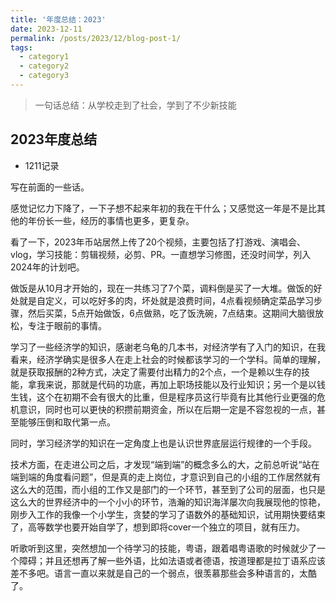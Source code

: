```yaml
---
title: '年度总结：2023'
date: 2023-12-11
permalink: /posts/2023/12/blog-post-1/
tags:
  - category1
  - category2
  - category3
---
```


> 一句话总结：从学校走到了社会，学到了不少新技能

## 2023年度总结

- 1211记录

写在前面的一些话。

感觉记忆力下降了，一下子想不起来年初的我在干什么；又感觉这一年是不是比其他的年份长一些，经历的事情也更多，更复杂。

看了一下，2023年币站居然上传了20个视频，主要包括了打游戏、演唱会、vlog，学习技能：剪辑视频，必剪、PR。一直想学习修图，还没时间学，列入2024年的计划吧。

做饭是从10月才开始的，现在一共练习了7个菜，调料倒是买了一大堆。做饭的好处就是自定义，可以吃好多的肉，坏处就是浪费时间，4点看视频确定菜品学习步骤，然后买菜，5点开始做饭，6点做熟，吃了饭洗碗，7点结束。这期间大脑很放松，专注于眼前的事情。

学习了一些经济学的知识，感谢老乌龟的几本书，对经济学有了入门的知识，在我看来，经济学确实是很多人在走上社会的时候都该学习的一个学科。简单的理解，就是获取报酬的2种方式，决定了需要付出精力的2个点，一个是赖以生存的技能，拿我来说，那就是代码的功底，再加上职场技能以及行业知识；另一个是以钱生钱，这个在初期不会有很大的比重，但是程序员这行毕竟有比其他行业更强的危机意识，同时也可以更快的积攒前期资金，所以在后期一定是不容忽视的一点，甚至能够压倒和取代第一点。

同时，学习经济学的知识在一定角度上也是认识世界底层运行规律的一个手段。

技术方面，在走进公司之后，才发现“端到端”的概念多么的大，之前总听说“站在端到端的角度看问题”，但是真的走上岗位，才意识到自己的小组的工作居然就有这么大的范围，而小组的工作又是部门的一个环节，甚至到了公司的层面，也只是这么大的世界经济中的一个小小的环节，浩瀚的知识海洋屡次向我展现他的惊艳，刚步入工作的我像一个小学生，贪婪的学习了语数外的基础知识，试用期快要结束了，高等数学也要开始自学了，想到即将cover一个独立的项目，就有压力。

听歌听到这里，突然想加一个待学习的技能，粤语，跟着唱粤语歌的时候就少了一个障碍；并且还想再了解一些外语，比如法语或者德语，按道理都是拉丁语系应该差不多吧。语言一直以来就是自己的一个弱点，很羡慕那些会多种语言的，太酷了。